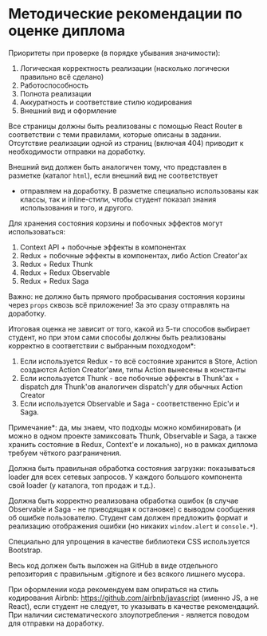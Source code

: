 # Методические рекомендации по оценке диплома

Приоритеты при проверке (в порядке убывания значимости):

1. Логическая корректность реализации (насколько логически правильно всё сделано)
1. Работоспособность
1. Полнота реализации
1. Аккуратность и соответствие стилю кодирования
1. Внешний вид и оформление

Все страницы должны быть реализованы с помощью React Router в соответствии с теми правилами, которые описаны в задании.
Отсутствие реализации одной из страниц (включая 404) приводит к необходимости отправки на доработку.

Внешний вид должен быть аналогичен тому, что представлен в разметке (каталог `html`), если внешний вид не соответствует
- отправляем на доработку. В разметке специально использованы как классы, так и inline-стили, чтобы студент показал
знания использования и того, и другого.

Для хранения состояния корзины и побочных эффектов могут использоваться:

1. Context API + побочные эффекты в компонентах
1. Redux + побочные эффекты в компонентах, либо Action Creator'ах
1. Redux + Redux Thunk
1. Redux + Redux Observable
1. Redux + Redux Saga

Важно: не должно быть прямого пробрасывания состояния корзины через `props` сквозь всё приложение! За это сразу
отправлять на доработку.

Итоговая оценка не зависит от того, какой из 5-ти способов выбирает студент, но при этом сами способы должны быть
реализованы корректно в соответствии с выбранным походходом*:

1. Если используется Redux - то всё состояние хранится в Store, Action создаются Action Creator'ами, типы Action
   вынесены в константы
1. Если используется Thunk - все побочные эффекты в Thunk'ах + dispatch для Thunk'ов аналогичен dispatch'у для обычных
   Action Creator
1. Если используется Observable и Saga - соответственно Epic'и и Saga.

Примечание*: да, мы знаем, что подходы можно комбинировать (и можно в одном проекте замиксовать Thunk, Observable и
Saga, а также хранить состояние в Redux, Context'е и локально), но в рамках диплома требуем чёткого разграничения.

Должна быть правильная обработка состояния загрузки: показываться loader для всех сетевых запросов. У каждого большого
компонента свой loader (у каталога, топ продаж и т.д.).

Должна быть корректно реализована обработка ошибок (в случае Observable и Saga - не приводящая к остановке) с выводом
сообщения об ошибке пользователю. Студент сам должен предложить формат и реализацию отображения ошибки (но
никаких `window.alert` и `console.*`).

Специально для упрощения в качестве библиотеки CSS используется Bootstrap.

Весь код должен быть выложен на GitHub в виде отдельного репозитория с правильным .gitignore и без всякого лишнего
мусора.

При оформлении кода рекомендуем вам опираться на стиль кодирования Airbnb: https://github.com/airbnb/javascript (именно
JS, а не React), если студент не следует, то указывать в качестве рекомендаций. При наличии систематического
злоупотребления - является поводом для отправки на доработку.
